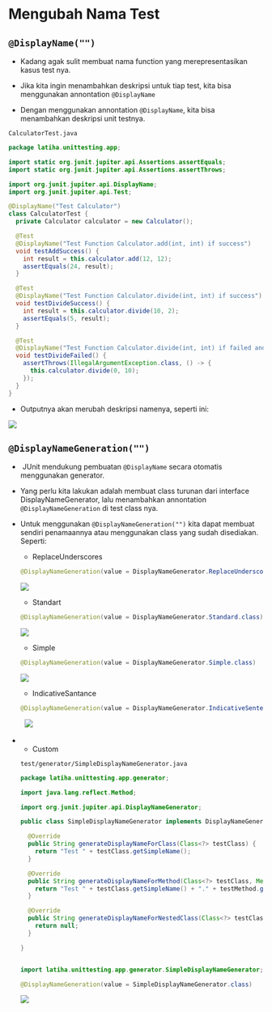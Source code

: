 # Mengubah Nama Test

## `@DisplayName("")`

- Kadang agak sulit membuat nama function yang merepresentasikan kasus test nya.

- Jika kita ingin menambahkan deskripsi untuk tiap test, kita bisa menggunakan annontation `@DisplayName`

- Dengan menggunakan annontation `@DisplayName`, kita bisa menambahkan deskripsi unit testnya.

`CalculatorTest.java`

```java
package latiha.unittesting.app;

import static org.junit.jupiter.api.Assertions.assertEquals;
import static org.junit.jupiter.api.Assertions.assertThrows;

import org.junit.jupiter.api.DisplayName;
import org.junit.jupiter.api.Test;

@DisplayName("Test Calculator")
class CalculatorTest {
  private Calculator calculator = new Calculator();

  @Test
  @DisplayName("Test Function Calculator.add(int, int) if success")
  void testAddSuccess() {
    int result = this.calculator.add(12, 12);
    assertEquals(24, result);
  }

  @Test
  @DisplayName("Test Function Calculator.divide(int, int) if success")
  void testDivideSuccess() {
    int result = this.calculator.divide(10, 2);
    assertEquals(5, result);
  }

  @Test
  @DisplayName("Test Function Calculator.divide(int, int) if failed and throws error")
  void testDivideFailed() {
    assertThrows(IllegalArgumentException.class, () -> {
      this.calculator.divide(0, 10);
    });
  }
}

```

- Outputnya akan merubah deskripsi namenya, seperti ini:

![](F:\JAVA\01-MATERI\PZN-08-UNIT-TEST\assets\07-display-name.png)

## `@DisplayNameGeneration("")`

-  JUnit mendukung pembuatan `@DisplayName` secara otomatis menggunakan generator.

- Yang perlu kita lakukan adalah membuat class turunan dari interface DisplayNameGenerator, lalu menambahkan annontation `@DisplayNameGeneration` di test class nya.

- Untuk menggunakan `@DisplayNameGeneration("")` kita dapat membuat sendiri penamaannya atau menggunakan class yang sudah disediakan. Seperti:
  
  - ReplaceUnderscores
  
  ```java
  @DisplayNameGeneration(value = DisplayNameGenerator.ReplaceUnderscores.class)
  ```
  
  ![](F:\JAVA\01-MATERI\PZN-08-UNIT-TEST\assets\08-replace-underscores.png)
  
  - Standart
  
  ```java
  @DisplayNameGeneration(value = DisplayNameGenerator.Standard.class)
  ```
  
  ![](F:\JAVA\01-MATERI\PZN-08-UNIT-TEST\assets\09-standart.png)
  
  - Simple
  
  ```java
  @DisplayNameGeneration(value = DisplayNameGenerator.Simple.class)
  ```
  
  ![](F:\JAVA\01-MATERI\PZN-08-UNIT-TEST\assets\10-simple.png)
  
  - IndicativeSantance
  
  ```java
  @DisplayNameGeneration(value = DisplayNameGenerator.IndicativeSentences.class)
  ```

        ![](F:\JAVA\01-MATERI\PZN-08-UNIT-TEST\assets\11-indicative-sentance.png)

- - Custom
  
  `test/generator/SimpleDisplayNameGenerator.java`
  
  ```java
  package latiha.unittesting.app.generator;
  
  import java.lang.reflect.Method;
  
  import org.junit.jupiter.api.DisplayNameGenerator;
  
  public class SimpleDisplayNameGenerator implements DisplayNameGenerator {
  
    @Override
    public String generateDisplayNameForClass(Class<?> testClass) {
      return "Test " + testClass.getSimpleName();
    }
  
    @Override
    public String generateDisplayNameForMethod(Class<?> testClass, Method testMethod) {
      return "Test " + testClass.getSimpleName() + "." + testMethod.getName();
    }
  
    @Override
    public String generateDisplayNameForNestedClass(Class<?> testClass) {
      return null;
    }
  
  }
  ```
  
  ```java
  
  import latiha.unittesting.app.generator.SimpleDisplayNameGenerator;
  
  @DisplayNameGeneration(value = SimpleDisplayNameGenerator.class)
  ```
  
  ![](F:\JAVA\01-MATERI\PZN-08-UNIT-TEST\assets\12-custom.png)
